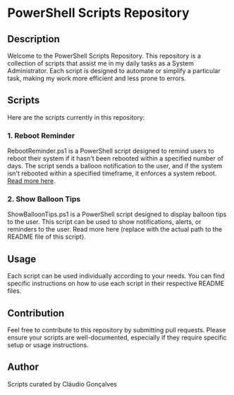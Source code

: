 # PowerShell Scripts Repository
## Description
Welcome to the PowerShell Scripts Repository. This repository is a collection of scripts that assist me in my daily tasks as a System Administrator. Each script is designed to automate or simplify a particular task, making my work more efficient and less prone to errors.
## Scripts
Here are the scripts currently in this repository:
### 1. Reboot Reminder
RebootReminder.ps1 is a PowerShell script designed to remind users to reboot their system if it hasn't been rebooted within a specified number of days. The script sends a balloon notification to the user, and if the system isn't rebooted within a specified timeframe, it enforces a system reboot. [Read more here](RebootReminder/README.md).
### 2. Show Balloon Tips
ShowBalloonTips.ps1 is a PowerShell script designed to display balloon tips to the user. This script can be used to show notifications, alerts, or reminders to the user. Read more here (replace with the actual path to the README file of this script).
## Usage
Each script can be used individually according to your needs. You can find specific instructions on how to use each script in their respective README files.
## Contribution
Feel free to contribute to this repository by submitting pull requests. Please ensure your scripts are well-documented, especially if they require specific setup or usage instructions.
## Author
Scripts curated by Cláudio Gonçalves
